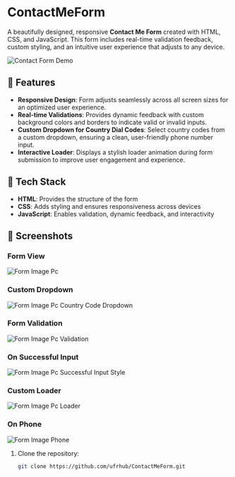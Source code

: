 # ContactMeForm

A beautifully designed, responsive **Contact Me Form** created with HTML, CSS, and JavaScript. This form includes real-time validation feedback, custom styling, and an intuitive user experience that adjusts to any device.

![Contact Form Demo](images/contact-form-demo.png)

## 🌟 Features

- **Responsive Design**: Form adjusts seamlessly across all screen sizes for an optimized user experience.
- **Real-time Validations**: Provides dynamic feedback with custom background colors and borders to indicate valid or invalid inputs.
- **Custom Dropdown for Country Dial Codes**: Select country codes from a custom dropdown, ensuring a clean, user-friendly phone number input.
- **Interactive Loader**: Displays a stylish loader animation during form submission to improve user engagement and experience.

## 🚀 Tech Stack

- **HTML**: Provides the structure of the form
- **CSS**: Adds styling and ensures responsiveness across devices
- **JavaScript**: Enables validation, dynamic feedback, and interactivity

## 🎨 Screenshots

### Form View
![Form Image Pc]("./Images/Image_1.png")

### Custom Dropdown
![Form Image Pc Country Code Dropdown]("./Images/Image_2.png")

### Form Validation
![Form Image Pc Validation]("./Images/Image_3.png")

### On Successful Input
![Form Image Pc Successful Input Style]("./Images/Image_5.png")

### Custom Loader
![Form Image Pc Loader]("./Images/Image_5.png")

### On Phone
![Form Image Phone]("./Images/Image_4.png")

1. Clone the repository:
   ```bash
   git clone https://github.com/ufrhub/ContactMeForm.git
